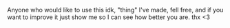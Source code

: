 Anyone who would like to use this idk, "thing" I've made, fell free, and if you want to improve it just show me so I can see how better you are. thx <3

